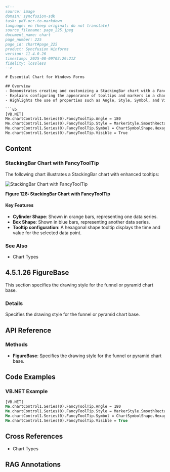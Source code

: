 ```html
<!--
source: image
domain: syncfusion-sdk
task: pdf-ocr-to-markdown
language: en (keep original; do not translate)
source_filename: page_225.jpeg
document_name: chart
page_number: 225
page_id: chart#page_225
product: Syncfusion Winforms
version: 11.4.0.26
timestamp: 2025-08-09T03:29:21Z
fidelity: lossless
-->

# Essential Chart for Windows Forms

## Overview
- Demonstrates creating and customizing a StackingBar chart with a FancyToolTip.
- Explains configuring the appearance of tooltips and markers in a chart.
- Highlights the use of properties such as Angle, Style, Symbol, and Visibility for tooltips.

```vb
[VB.NET]
Me.chartControl1.Series(0).FancyToolTip.Angle = 180
Me.chartControl1.Series(0).FancyToolTip.Style = MarkerStyle.SmoothRectangle
Me.chartControl1.Series(0).FancyToolTip.Symbol = ChartSymbolShape.Hexagon
Me.chartControl1.Series(0).FancyToolTip.Visible = True
```

## Content

### StackingBar Chart with FancyToolTip

The following chart illustrates a StackingBar chart with enhanced tooltips:

![StackingBar Chart with FancyToolTip](./figures/StackingBar_Chart_with_FancyToolTip.png)

**Figure 128: StackingBar Chart with FancyToolTip**

#### Key Features
- **Cylinder Shape**: Shown in orange bars, representing one data series.
- **Box Shape**: Shown in blue bars, representing another data series.
- **Tooltip configuration**: A hexagonal shape tooltip displays the time and value for the selected data point.

### See Also
- Chart Types

## 4.5.1.26 FigureBase

This section specifies the drawing style for the funnel or pyramid chart base.

### Details
Specifies the drawing style for the funnel or pyramid chart base.

## API Reference

### Methods
- **FigureBase**: Specifies the drawing style for the funnel or pyramid chart base.

## Code Examples

### VB.NET Example

```vb
[VB.NET]
Me.chartControl1.Series(0).FancyToolTip.Angle = 180
Me.chartControl1.Series(0).FancyToolTip.Style = MarkerStyle.SmoothRectangle
Me.chartControl1.Series(0).FancyToolTip.Symbol = ChartSymbolShape.Hexagon
Me.chartControl1.Series(0).FancyToolTip.Visible = True
```

## Cross References
- Chart Types

## RAG Annotations
<!-- tags: [chart, windows forms, stacking bar, fancytooltip, funnel, pyramid, .NET, VB.NET] keywords: [stackingbar chart, fancytooltip, cylinder shape, box shape, marker style, tooltip visibility, figurebase, drawing style] -->
```